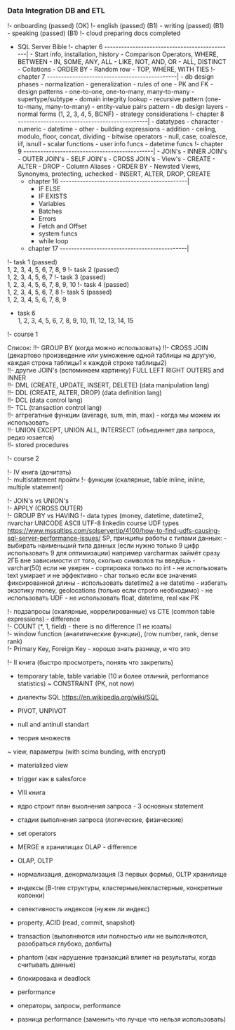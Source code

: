 <h3>Data Integration DB and ETL</h3>
	
!- onboarding (passed) (OK)
!- english (passed) (B1)
	- writing (passed) (B1)
	- speaking (passed) (B1)
!- cloud preparing docs completed
- SQL Server Bible
	!- chapter 6 ----------------------------------------------|
		- Start info, installation, history
		- Comparison Operators, WHERE, BETWEEN
		- IN, SOME, ANY, ALL
		- LIKE, NOT, AND, OR
		- ALL, DISTINCT
		- Collations
		- ORDER BY
		- Random row
		- TOP, WHERE, WITH TIES
	!- chapter 7 ----------------------------------------------|
		- db design phases
		- normalization
		- generalization
		- rules of one
		- PK and FK
		- design patterns
			- one-to-one, one-to-many, many-to-many
			- supertype/subtype
			- domain integrity lookup
			- recursive pattern (one-to-many, many-to-many)
			- entity-value pairs pattern
		- db design layers
		- normal forms (1, 2, 3, 4, 5, BCNF)
		- strategy considerations
	!- chapter 8 ----------------------------------------------|
		- datatypes
			- character
			- numeric
			- datetime
			- other
		- building expressions
			- addition
			- ceiling, modulo, floor, concat, dividing
			- bitwise operators
			- null, case, coalesce, iif, isnull
		- scalar functions
			- user info funcs
			- datetime funcs
	!- chapter 9 ----------------------------------------------|
		- JOIN's
			- INNER JOIN's
			- OUTER JOIN's
			- SELF JOIN's
			- CROSS JOIN's
		- View's
			- CREATE
			- ALTER
			- DROP
		- Column Aliases
		- ORDER BY
		- Newsted Views, Synonyms, protecting, uchecked
		- INSERT, ALTER, DROP, CREATE
	- chapter 16 ---------------------------------------------|
		- IF ELSE
		- IF EXISTS
		- Variables
		- Batches
		- Errors
		- Fetch and Offset
		- system funcs
		- while loop
	- chapter 17 ---------------------------------------------|

!- task 1 (passed) <br />
	1, 2, 3, 4, 5, 6, 7, 8, 9
!- task 2 (passed) <br />
	1, 2, 3, 4, 5, 6, 7
!- task 3 (passed) <br />
	1, 2, 3, 4, 5, 6, 7, 8, 9, 10
!- task 4 (passed) <br />
	1, 2, 3, 4, 5, 6, 7, 8
!- task 5 (passed) <br />
	1, 2, 3, 4, 5, 6, 7, 8, 9
- task 6 <br />
	1, 2, 3, 4, 5, 6, 7, 8, 9, 10, 11, 12, 13, 14, 15

!- course 1

Список:
!!- GROUP BY (когда можно использовать)
!!- CROSS JOIN (декартово произведение или умножение одной таблицы на другую, каждая строка таблицы1 к каждой строке таблицы2) <br />
!!- другие JOIN's (вспоминаем картинку) FULL LEFT RIGHT OUTERS and INNER <br />
!!- DML (CREATE, UPDATE, INSERT, DELETE) (data manipulation lang) <br />
!!- DDL (CREATE, ALTER, DROP) (data definition lang) <br />
!!- DCL (data control lang) <br />
!!- TCL (transaction control lang) <br />
!!- аггрегатные функции (average, sum, min, max) - когда мы можем их использовать <br />
!!- UNION EXCEPT, UNION ALL, INTERSECT (объединяет два запроса, редко юзается) <br />
!!- stored procedures

!- course 2

!- IV книга (дочитать) <br />
!- multistatement пройти
!- функции (скалярные, table inline, inline, multiple statement) <br />

!- JOIN's vs UNION's <br />
!- APPLY (CROSS OUTER) <br />
!- GROUP BY vs HAVING
!- data types (money, datetime, datetime2, nvarchar UNICODE ASCII UTF-8
	linkedin course
	UDF types https://www.mssqltips.com/sqlservertip/4100/how-to-find-udfs-causing-sql-server-performance-issues/
	SP,
	принципы работы с типами данных:
		- выбирать наименьший типа данных (если нужно только 9 цифр использовать 9 для оптимизации)
		  например varcharmax займёт сразу 2ГБ вне зависимости от того, сколько символов ты введёшь
		- varchar(50) если не уверен 
		- сортировка только по int
		- не использовать text умирает и не эффективно
		- char только если все значения фиксированной длины
		- использовать datetime2 а не datetime
		- избегать экзотику money, geolocations (только если строго необходимо)
		- не использовать UDF
		- не использовать float, datetime, real как PK


!- подзапросы (скалярные, коррелированные) vs CTE (common table expressions) - difference  <br />
!- COUNT (*, 1, field) - there is no difference (1 не юзать) <br />
!- window function (аналитические функции), (row number, rank, dense rank) <br />
!- Primary Key, Foreign Key - хорошо знать разницу, и что это <br />

!- II книга (быстро просмотреть, понять что закрепить) <br />


- temporary table, table variable (10 и более отличий, performance statistics)
~ CONSTRAINT (PK, not now)
- диалекты SQL https://en.wikipedia.org/wiki/SQL


- PIVOT, UNPIVOT
- null and antinull standart
- теория множеств

~ view, параметры (with scima bunding, with encrypt)
- materialized view
- trigger как в salesforce

- VIII книга
- ядро строит план выолнения запроса - 3 основных statement
- стадии выполнения запроса (логические, физические)
- set operators
- MERGE в хранилищах OLAP - difference

- OLAP, OLTP
- нормализация, денормализация (3 первых формы), OLTP хранилище
- индексы (B-tree структуры, кластерные/некластерные, конкретные колонки)
- селективность индексов (нужен ли индекс)

- property, ACID (read, commit, snapshot)
- transaction (выполняются или полностью или не выполняются, разобраться глубоко, долбить)
- phantom (как нарушение транзакций влияет на результаты, когда считывать данные)
- блокировака и deadlock

- performance
- операторы, запросы, performance
- разница performance (заменить что лучше что нельзя использовать)